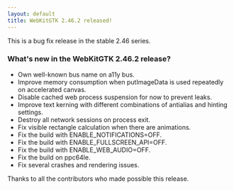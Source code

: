 ```yaml
---
layout: default
title: WebKitGTK 2.46.2 released!
---
```


This is a bug fix release in the stable 2.46 series.

### What's new in the WebKitGTK 2.46.2 release?

 - Own well-known bus name on a11y bus.
 - Improve memory consumption when putImageData is used repeatedly on accelerated canvas.
 - Disable cached web process suspension for now to prevent leaks.
 - Improve text kerning with different combinations of antialias and hinting settings.
 - Destroy all network sessions on process exit.
 - Fix visible rectangle calculation when there are animations.
 - Fix the build with ENABLE_NOTIFICATIONS=OFF.
 - Fix the build with ENABLE_FULLSCREEN_API=OFF.
 - Fix the build with ENABLE_WEB_AUDIO=OFF.
 - Fix the build on ppc64le.
 - Fix several crashes and rendering issues.

Thanks to all the contributors who made possible this release.
